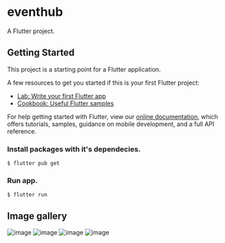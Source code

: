 # eventhub

A Flutter project.

## Getting Started

This project is a starting point for a Flutter application.

A few resources to get you started if this is your first Flutter project:

- [Lab: Write your first Flutter app](https://flutter.dev/docs/get-started/codelab)
- [Cookbook: Useful Flutter samples](https://flutter.dev/docs/cookbook)

For help getting started with Flutter, view our
[online documentation](https://flutter.dev/docs), which offers tutorials,
samples, guidance on mobile development, and a full API reference.

### Install packages with it's dependecies.

```
$ flutter pub get
```

### Run app.
```
$ flutter run
```

## Image gallery
![image](./gallery/WhatsApp%20Image%202024-12-21%20at%209.03.48%20AM%20(1).jpeg)
![image](./gallery/WhatsApp%20Image%202024-12-21%20at%209.03.48%20AM%20(4).jpeg)
![image](./gallery/WhatsApp%20Image%202024-12-21%20at%209.03.49%20AM%20(1).jpeg)
![image](./gallery/WhatsApp%20Image%202024-12-21%20at%209.03.49%20AM.jpeg)
